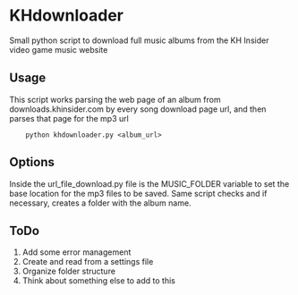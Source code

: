# KHdownloader
Small python script to download full music albums from the KH Insider video game music website


## Usage

This script works parsing the web page of an album from downloads.khinsider.com by every song download page url, and then parses that page for the mp3 url

        python khdownloader.py <album_url>


## Options

Inside the url_file_download.py file is the MUSIC_FOLDER variable to set the base location for the mp3 files to be saved.
Same script checks and if necessary, creates a folder with the album name.

## ToDo

1. Add some error management
1. Create and read from a settings file
1. Organize folder structure
1. Think about something else to add to this
